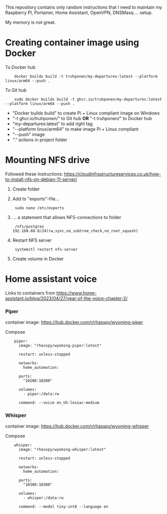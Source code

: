 This repository contains only random instructions that I need to maintain my Raspberry PI, Portainer, Home Assistant, OpenVPN, DNSMasq ... setup.

My memory is not great.


# Creating container image using Docker

To Docker hub

        docker buildx build -t truhponen/my-departures:latest --platform linux/arm64 --push .
        
To Git hub

        sudo docker buildx build -t ghcr.io/truhponen/my-departures:latest --platform linux/arm64 --push .


* "Docker buildx build" to create Pi + Linux compliant image on Windows
* "-t ghcr.io/truhponen/" to Git hub **OR** "-t truhponen/" to Docker hub
* "my-departures:latest" to add right tag
* "--platform linux/arm64" to make image Pi + Linux compliant
* "--push" image
* "." actions in project folder


# Mounting NFS drive

Followed these instructions: https://cloudinfrastructureservices.co.uk/how-to-install-nfs-on-debian-11-server/

1. Create folder

2. Add to "exports"-file...

        sudo nano /etc/exports

3. ... a statement that allows NFS-connections to folder

        /nfs/postgres 192.168.68.0/24(rw,sync,no_subtree_check,no_root_squash)

4. Restart NFS server

        systemctl restart nfs-server
        
5. Create volume in Docker


# Home assistant voice

Links to containers from https://www.home-assistant.io/blog/2023/04/27/year-of-the-voice-chapter-2/

### Piper

container image: https://hub.docker.com/r/rhasspy/wyoming-piper

Compose 

        piper:
          image: "rhasspy/wyoming-piper:latest"
          
          restart: unless-stopped
          
          networks:
            home_automation:
        
          ports:
            "10200:10200"
            
          volumes:
            - piper:/data:rw
            
          command: --voice en_US-lessac-medium

### Whisper

container image: https://hub.docker.com/r/rhasspy/wyoming-whisper

Compose 

        whisper:
          image: "rhasspy/wyoming-whisper:latest"
          
          restart: unless-stopped
          
          networks:
            home_automation:
        
          ports:
            "10300:10300"
            
          volumes:
            - whisper:/data:rw
            
          command: --model tiny-int8 --language en
